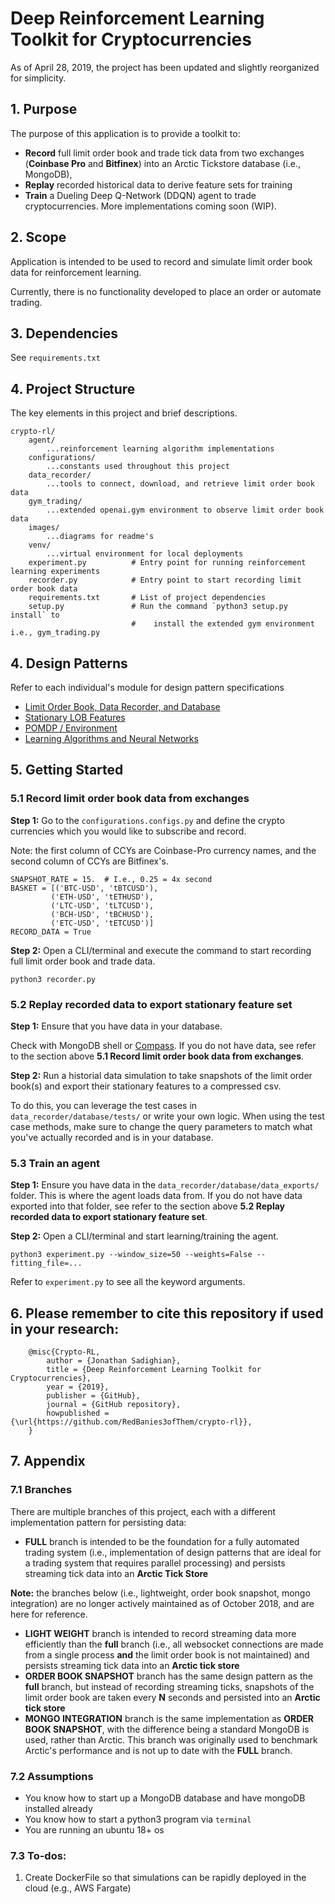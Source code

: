 # Deep Reinforcement Learning Toolkit for Cryptocurrencies
As of April 28, 2019, the project has been updated
and slightly reorganized for simplicity.


## 1. Purpose
The purpose of this application is to provide a toolkit to:
 - **Record** full limit order book and trade tick data from two 
 exchanges (**Coinbase Pro** and **Bitfinex**) into an Arctic 
 Tickstore database (i.e., MongoDB), 
 - **Replay** recorded historical data to derive feature sets for training
 - **Train** a Dueling Deep Q-Network (DDQN) agent to trade cryptocurrencies.
 More implementations coming soon (WIP).


## 2. Scope
Application is intended to be used to record and simulate limit order book data 
for reinforcement learning. 

Currently, there is no functionality developed to place an order or automate trading.


## 3. Dependencies
See `requirements.txt`


## 4. Project Structure
The key elements in this project and brief descriptions.
```
crypto-rl/
	agent/
		...reinforcement learning algorithm implementations
	configurations/
		...constants used throughout this project
	data_recorder/
		...tools to connect, download, and retrieve limit order book data
	gym_trading/
		...extended openai.gym environment to observe limit order book data
	images/
		...diagrams for readme's
	venv/
		...virtual environment for local deployments
	experiment.py          # Entry point for running reinforcement learning experiments
	recorder.py            # Entry point to start recording limit order book data
	requirements.txt       # List of project dependencies
	setup.py               # Run the command `python3 setup.py install` to 
	                       #    install the extended gym environment i.e., gym_trading.py
```


## 4. Design Patterns
Refer to each individual's module for design pattern specifications
- [Limit Order Book, Data Recorder, and Database](https://github.com/RedBanies3ofThem/crypto-rl/tree/arctic-streaming-ticks-full/data_recorder)
- [Stationary LOB Features](https://arxiv.org/abs/1810.09965v1)
- [POMDP / Environment](https://github.com/RedBanies3ofThem/crypto-rl/tree/arctic-streaming-ticks-full/gym_trading)
- [Learning Algorithms and Neural Networks](https://github.com/RedBanies3ofThem/crypto-rl/tree/arctic-streaming-ticks-full/agent)


## 5. Getting Started
### 5.1 Record limit order book data from exchanges

**Step 1:**
Go to the `configurations.configs.py` and define the crypto currencies which
you would like to subscribe and record. 

Note: the first column of CCYs are Coinbase-Pro currency names, and the 
second column of CCYs are Bitfinex's.
```
SNAPSHOT_RATE = 15.  # I.e., 0.25 = 4x second
BASKET = [('BTC-USD', 'tBTCUSD'),
         ('ETH-USD', 'tETHUSD'),
         ('LTC-USD', 'tLTCUSD'),
         ('BCH-USD', 'tBCHUSD'),
         ('ETC-USD', 'tETCUSD')]
RECORD_DATA = True
```

**Step 2:**
Open a CLI/terminal and execute the command to start recording 
full limit order book and trade data.
 ```
 python3 recorder.py
 ```

### 5.2 Replay recorded data to export stationary feature set

**Step 1:**
Ensure that you have data in your database. 

Check with MongoDB shell or [Compass](https://www.mongodb.com/products/compass). 
If you do not have data, see refer to the section above 
**5.1 Record limit order book data from exchanges**.

**Step 2:**
Run a historial data simulation to take snapshots of the
limit order book(s) and export their stationary features
to a compressed csv.

To do this, you can leverage the test cases in `data_recorder/database/tests/`
or write your own logic. When using the test case methods, make sure
to change the query parameters to match what you've actually recorded and
is in your database.

### 5.3 Train an agent

**Step 1:**
Ensure you have data in the `data_recorder/database/data_exports/` folder.
This is where the agent loads data from. If you do not have data exported
into that folder, see refer to the section above 
**5.2 Replay recorded data to export stationary feature set**.

**Step 2:**
Open a CLI/terminal and start learning/training the agent. 
```
python3 experiment.py --window_size=50 --weights=False --fitting_file=...
```
Refer to `experiment.py` to see all the keyword arguments.


## 6. Please remember to cite this repository if used in your research:
```
    @misc{Crypto-RL,
        author = {Jonathan Sadighian},
        title = {Deep Reinforcement Learning Toolkit for Cryptocurrencies},
        year = {2019},
        publisher = {GitHub},
        journal = {GitHub repository},
        howpublished = {\url{https://github.com/RedBanies3ofThem/crypto-rl}},
    }
```


## 7. Appendix
### 7.1 Branches
There are multiple branches of this project, each with a different implementation pattern 
for persisting data:
 - **FULL** branch is intended to be the foundation for a fully automated trading system 
 (i.e., implementation of design patterns that are ideal for a trading system that requires 
 parallel processing) and persists streaming tick data into an **Arctic Tick Store**
 
 **Note:** the branches below (i.e., lightweight, order book snapshot, mongo integration) 
 are no longer actively maintained as of October 2018, and are here for reference.
 
 - **LIGHT WEIGHT** branch is intended to record streaming data more efficiently than 
 the __full__ branch (i.e., all websocket connections are made from a single process 
 __and__ the limit order book is not maintained) and persists streaming tick data into 
 an **Arctic tick store**
 - **ORDER BOOK SNAPSHOT** branch has the same design pattern as the __full__ branch, 
 but instead of recording streaming ticks, snapshots of the limit order book are taken 
 every **N** seconds and persisted into an **Arctic tick store**
 - **MONGO INTEGRATION** branch is the same implementation as **ORDER BOOK SNAPSHOT**, 
 with the difference being a standard MongoDB is used, rather than Arctic. 
 This branch was originally used to benchmark Arctic's performance and is not up to 
 date with the **FULL** branch.

### 7.2 Assumptions
- You know how to start up a MongoDB database and have mongoDB installed already
- You know how to start a python3 program via `terminal`
- You are running an ubuntu 18+ os

### 7.3 To-dos:
1. Create DockerFile so that simulations can be rapidly deployed in the cloud 
(e.g., AWS Fargate)
